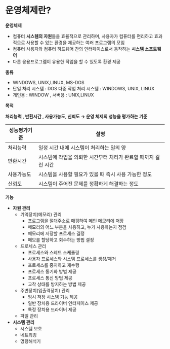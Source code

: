 # 운영체제란?

**운영체제**

-   컴퓨터 **시스템의 자원**들을 효율적으로 관리하며, 사용자가 컴퓨터를 편리하고 효과적으로 사용할 수 있는 환경을 제공하는 여러 프로그램의 모임
-   컴퓨터 사용자와 컴퓨터 하드웨어 간의 인터페이스로서 동작하는 **시스템 소프트웨어**
-   다른 응용프로그램이 유용한 작업을 할 수 있도록 환경 제공

**종류**

-   WINDOWS, UNIX,LINUX, MS-DOS
-   단일 처리 시스템 : DOS 다중 작업 처리 시스템 : WINDOWS, UNIX, LINUX
-   개인용 : WINDOW , 서버용 : UNIX,LINUX

**목적**

**처리능력 , 반환시간 , 사용가능도, 신뢰도 → 운영 체제의 성능을 평가하는 기준**

| 성능평가기준 | 설명                                                           |
| ------------ | -------------------------------------------------------------- |
| 처리능력     | 일정 시간 내에 시스템이 처리하는 일의 양                       |
| 반환시간     | 시스템에 작업을 의뢰한 시간부터 처리가 완료할 때까지 걸린 시간 |
| 사용가능도   | 시스템을 사용할 필요가 있을 때 즉시 사용 가능한 정도           |
| 신뢰도       | 시스템이 주어진 문제를 정확하게 해결하는 정도                  |

**기능**

-   **자원 관리**
    -   기억장치(메모리) 관리
        -   프로그램을 절대주소로 매핑하여 메인 메모리에 저장
        -   메모리의 어느 부분을 사용하고, 누가 사용하는지 점검
        -   메모리에 저장할 프로세스 결정
        -   메모를 할당하고 회수하는 방법 결정
    -   프로세스 관리
        -   프로세스와 스레드 스케쥴링
        -   사용자 프로세스와 시스템 프로세스를 생성/제거
        -   프로세스를 중지하고 재수행
        -   프로세스 동기화 방법 제공
        -   프로세스 통신 방법 제공
        -   교착 상태를 방지하는 방법 제공
    -   주변장치(입출력장치) 관리
        -   임시 저장 시스템 기능 제공
        -   일반 장치용 드라이버 인터페이스 제공
        -   특정 장치용 드라이버 제공
    -   파일 관리
-   **시스템 관리**
    -   시스템 보호
    -   네트워킹
    -   명령해석기

